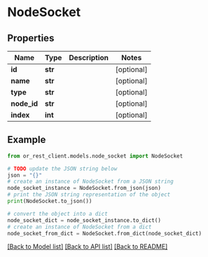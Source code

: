 # NodeSocket


## Properties

Name | Type | Description | Notes
------------ | ------------- | ------------- | -------------
**id** | **str** |  | [optional] 
**name** | **str** |  | [optional] 
**type** | **str** |  | [optional] 
**node_id** | **str** |  | [optional] 
**index** | **int** |  | [optional] 

## Example

```python
from or_rest_client.models.node_socket import NodeSocket

# TODO update the JSON string below
json = "{}"
# create an instance of NodeSocket from a JSON string
node_socket_instance = NodeSocket.from_json(json)
# print the JSON string representation of the object
print(NodeSocket.to_json())

# convert the object into a dict
node_socket_dict = node_socket_instance.to_dict()
# create an instance of NodeSocket from a dict
node_socket_from_dict = NodeSocket.from_dict(node_socket_dict)
```
[[Back to Model list]](../README.md#documentation-for-models) [[Back to API list]](../README.md#documentation-for-api-endpoints) [[Back to README]](../README.md)


